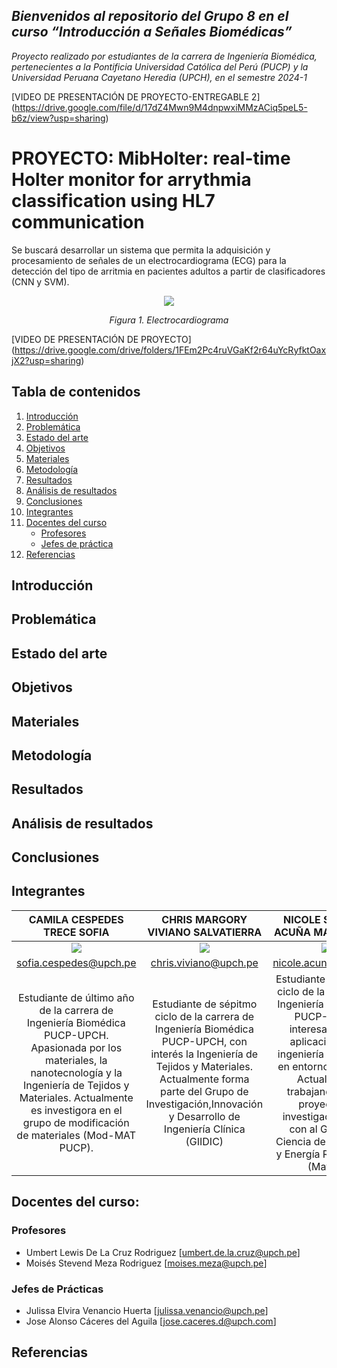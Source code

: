 ## *Bienvenidos al repositorio del Grupo 8 en el curso “Introducción a Señales Biomédicas”*
_Proyecto realizado por estudiantes de la carrera de Ingeniería Biomédica, pertenecientes a la Pontificia Universidad Católica del Perú (PUCP) y la Universidad Peruana Cayetano Heredia (UPCH), en el semestre 2024-1_

[VIDEO DE PRESENTACIÓN DE PROYECTO-ENTREGABLE 2] (https://drive.google.com/file/d/17dZ4Mwn9M4dnpwxiMMzACiq5peL5-b6z/view?usp=sharing)

# **PROYECTO: MibHolter: real-time Holter monitor for arrythmia classification using HL7 communication**
Se buscará desarrollar un sistema que permita la adquisición y procesamiento de señales de un electrocardiograma (ECG) para la detección del tipo de arritmia en pacientes adultos a partir de clasificadores (CNN y SVM).

<p align="center">  
<image src ="https://github.com/sofiacespedes22/ISB_2024_G8/assets/164541825/b127d17a-f956-476d-9281-47ab93999567"> 
</p>
<p align="center"><i>Figura 1. Electrocardiograma</i></p>

[VIDEO DE PRESENTACIÓN DE PROYECTO] (https://drive.google.com/drive/folders/1FEm2Pc4ruVGaKf2r64uYcRyfktOaxjX2?usp=sharing)


## Tabla de contenidos
1. [Introducción](#intro)
2. [Problemática](#problematica)
3. [Estado del arte](#estado)
4. [Objetivos](#objetivos)
5. [Materiales](#materiales)
6. [Metodología](#metodologia)
7. [Resultados](#resultados)
8. [Análisis de resultados](#analisis)
9. [Conclusiones](#conclusiones)
10. [Integrantes](#integrantes)
11. [Docentes del curso](#docentes)
    - [Profesores](#profesores)
    - [Jefes de práctica](#jp)
13. [Referencias](#referencias)

<a name="intro"></a>
## Introducción

<a name="problematica"></a>
## Problemática

<a name="estado"></a>
## Estado del arte

<a name="objetivos"></a>
## Objetivos

<a name="materiales"></a>
## Materiales

<a name="metodologia"></a>
## Metodología

<a name="resultados"></a>
## Resultados

<a name="analisis"></a>
## Análisis de resultados

<a name="conclusiones"></a>
## Conclusiones

<a name="integrantes"></a>
## Integrantes
<p align="center">

|**CAMILA CESPEDES TRECE SOFIA**|**CHRIS MARGORY VIVIANO SALVATIERRA**|**NICOLE STEFANY ACUÑA MALPARTIDA**|**HAROLD ALONSO ALEMÁN RAMIREZ**|
|:-----------------------------:|:-----------------------------------:|:---------------------------------:|:------------------------------:|
|<image src="https://github.com/sofiacespedes22/ISB_2024_G8/assets/164541825/c1777d5e-c6a9-44af-9c63-50191a33c99d"> | <image src="https://github.com/sofiacespedes22/ISB_2024_G8/assets/164541825/2e35eae2-2687-4834-ad24-e1687f64e66e"> | <image src="https://github.com/sofiacespedes22/ISB_2024_G8/assets/164541825/d8213425-cc5d-4177-a49a-a034dad09d43"> | <image src="https://github.com/sofiacespedes22/ISB_2024_G8/assets/164541825/991fdbfd-2dc6-4fe9-be24-f5403c0b02b7"> |
|sofia.cespedes@upch.pe|chris.viviano@upch.pe|nicole.acuna@upch.pe|harold.aleman@upch.pe|
|Estudiante de último año de la carrera de Ingeniería Biomédica PUCP-UPCH. Apasionada por los materiales, la nanotecnología y la Ingeniería de Tejidos y Materiales. Actualmente es investigora en el grupo de modificación de materiales (Mod-MAT PUCP).|Estudiante de sépitmo ciclo de la carrera de Ingeniería Biomédica PUCP-UPCH, con interés la Ingeniería de Tejidos y Materiales. Actualmente forma parte del Grupo de Investigación,Innovación y Desarrollo de Ingeniería Clínica (GIIDIC)| Estudiante de noveno ciclo de la carrera de Ingeniería Biomédica PUCP-UPCH, interesada en la aplicación de la ingeniería biomédica en entornos clínicos. Actualmente trabajando en un proyecto de investigación junto con al Grupo de Ciencia de Materiales y Energía Renovables (MatEr).|Estudiante de la carrera de Ingeniería Biomédica PUCP-UPCH. Actualmente realizando pasantías en el Instituto Nacional del Niño y en simulación médica en la UPCH. Además cuenta con una empresa que se dedica a utilizar tecnología para optimizar procesos agropecuarios. 
<p align="center"></i></p>
</div>

<a name="docentes"></a>
## Docentes del curso:

<a name="profesores"></a>
### Profesores
- Umbert Lewis De La Cruz Rodriguez [umbert.de.la.cruz@upch.pe]
- Moisés Stevend Meza Rodriguez [moises.meza@upch.pe]

<a name="jp"></a>

### Jefes de Prácticas
- Julissa Elvira Venancio Huerta [julissa.venancio@upch.pe]
- Jose Alonso Cáceres del Aguila [jose.caceres.d@upch.com]



<a name="referencias"></a>
## Referencias
